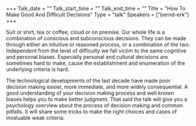 +++
Talk_date = ""
Talk_start_time = ""
Talk_end_time = ""
Title = "How To Make Good And Difficult Decisions"
Type = "talk"
Speakers = ["bernd-erk"]
+++

Suit or shirt, tea or coffee, cloud or on premise. Our whole life is a combination of conscious and subconscious decisions. They can be made through either an intuitive or reasoned process, or a combination of the two. Independent from the level of difficulty we fall victim to the same cognitive and personal biases. Especially personal and cultural decisions are sometimes hard to make, cause the establishment and enumeration of the underlying criteria is hard.

The technological developments of the last decade have made poor decision making easier, more immediate, and more widely consequential. A good understanding of your decision making process and well known biases helps you to make better judgment. That said the talk will give you a psychology overview about the process of decision making and common pitfalls. It will share some tricks to make the right choices and cases of invaluable weak criteria.
